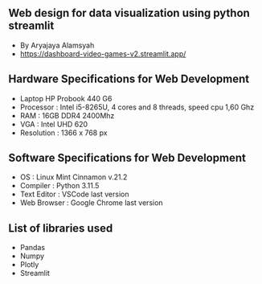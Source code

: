 ## Web design for data visualization using python streamlit
- By Aryajaya Alamsyah
- https://dashboard-video-games-v2.streamlit.app/

## Hardware Specifications for Web Development
- Laptop HP Probook 440 G6
- Processor : Intel i5-8265U, 4 cores and 8 threads, speed cpu 1,60 Ghz
- RAM : 16GB DDR4 2400Mhz
- VGA : Intel UHD 620
- Resolution : 1366 x 768 px

## Software Specifications for Web Development
- OS : Linux Mint Cinnamon v.21.2
- Compiler : Python 3.11.5
- Text Editor : VSCode last version
- Web Browser : Google Chrome last version

## List of libraries used
- Pandas
- Numpy
- Plotly
- Streamlit
